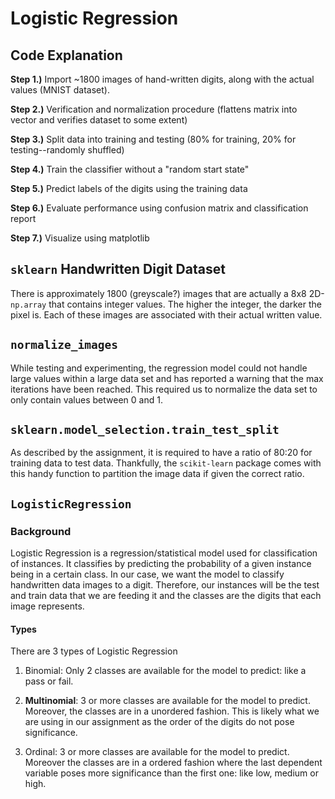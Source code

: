 # Logistic Regression

## Code Explanation

**Step 1.)** Import ~1800 images of hand-written digits, along with the actual values (MNIST dataset).

**Step 2.)** Verification and normalization procedure (flattens matrix into vector and verifies dataset to some extent)

**Step 3.)** Split data into training and testing (80% for training, 20% for testing--randomly shuffled)

**Step 4.)** Train the classifier without a "random start state"

**Step 5.)** Predict labels of the digits using the training data

**Step 6.)** Evaluate performance using confusion matrix and classification report

**Step 7.)** Visualize using matplotlib

## `sklearn` Handwritten Digit Dataset

There is approximately 1800 (greyscale?) images that are actually a 8x8 2D-`np.array` that contains integer values. The higher the integer, the darker the pixel is. Each of these images are associated with their actual written value.

## `normalize_images`

While testing and experimenting, the regression model could not handle large values within a large data set and has reported a warning that the max iterations have been reached. This required us to normalize the data set to only contain values between 0 and 1.

## `sklearn.model_selection.train_test_split`

As described by the assignment, it is required to have a ratio of 80:20 for training data to test data. Thankfully, the `scikit-learn` package comes with this handy function to partition the image data if given the correct ratio.

## `LogisticRegression`

### Background

Logistic Regression is a regression/statistical model used for classification of instances. It classifies by predicting the probability of a given instance being in a certain class. In our case, we want the model to classify handwritten data images to a digit. Therefore, our instances will be the test and train data that we are feeding it and the classes are the digits that each image represents.

#### Types

There are 3 types of Logistic Regression

1. Binomial: Only 2 classes are available for the model to predict: like a pass or fail.

2. **Multinomial**: 3 or more classes are available for the model to predict. Moreover, the classes are in a unordered fashion. This is likely what we are using in our assignment as the order of the digits do not pose significance.

3. Ordinal: 3 or more classes are available for the model to predict. Moreover the classes are in a ordered fashion where the last dependent variable poses more significance than the first one: like low, medium or high.

#### 

